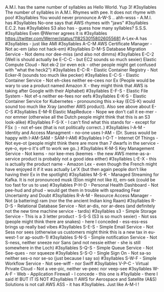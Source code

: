 A.M.I. has the same number of syllables as Hello World. Yup 3! #3syllables
The number of syllables in A.M.I. Rhymes with pee. It does not rhyme with poo! #3syllables
You would never pronounce A-W-S ..  ahh-wsss - A.M.I. has #3syllables
No-one says that AWS rhymes with "jaws" #3syllables
E.C.2. has #3syllables
S3 also has - guess how many syllables?  S.S.S. #3syllables
Even @Werner agrees it is #3syllables https://twitter.com/Werner/status/1182530158026055681
A-Lex-A has #3syllables - just like AMI #3syllables
A-C-M AWS Certificate Manager - Not ac-em (also not hack-em) #3syllables
D-M-S Database Migration Service - Not dems nor dee-miss (and also not dimms) #3syllables
E-C-2 (Well is should actually be E-C-C - but EC2 sounds so much sexier) Elastic Compute Cloud - Not ek-2 (or even eck - other people might get confused with "what the heck2") #3syllables
E-C-R - Elastic Container Registry - Not Ecker-R (sounds too much like pecker) #3syllables
E-C-S - Elastic Container Service - Not eh-ckes neither ee-cees nor Ex (People would be wary to use a product named Amazon X - they might think that AWS is taking after Google with their Alphabet) #3syllables
E-F-S - Elastic File System - Not ef-s neither ee-fees nor eefs #3syllables 
E-K-S - Elastic Container Service for Kubernetes - pronouncing this x-kay (ECS-K) would sound too much like Xray (another AWS product). Also see above about E-C-S #3syllables
E-M-R Elastic MapReduce - Nope we don't call it ee-mer - nor emmer (otherwise all the Dutch people might think that this is an S3 look-alike) #3syllables
F-S-X - I can't find what this stands for - except for FSx :) - not ef-sex (that is not politically correct..) #3syllables
I-A-M - Identity and Access Managment - no-one uses I-AM - (Dr. Suess would be happy with I-AM-SAM - SAM-I-AM) #3syllables
I-O-T - Internet Of Things - Not eye-ot (people might think there are more than 7 dwarfs in the service - eye-o, eye-o it's off to work we go..) #3syllables
K-M-S Key Management Service - Not kems - nor kee-mes (keemes - the new AWS meme-as-a-service product is probably not a good idea either) #3syllables
L-E-X - this is actually the product name - Amazon Lex - even though the French might have enjoyed it if it was actually Le'X (but then again people don't like having their Ex in the spotlight) #3syllables
M-S-K - Managed Streaming for Kafka. It is not pronounced musk (Elon might not like it), em-sek (could be too fast for us to use) #3syllables
P-H-D - Personal Health Dashboard - Not pee-hud and phud - would get them in trouble with spreading Fear Uncertainty and Doubt #3syllables
R-A-M - Resource Access Manager - Not (a battering) ram (nor the the ancient Indian king Raam) #3syllables
R-D-S - Relational Database Service - Not ar-dis, nor ar-dees (and definitely not the new time machine service - tardis) #3syllables
s3 - Simple Storage Service - This is a 3 letter product - S-S-S (S3 is so much sexier) - Not sss (people might think there are snakes) - here I conceded - ess-ess-ess brings up really bad vibes #3syllables
S-E-S - Simple Email Service - Not Sess nor sees (otherwise us customers might think this is a new tax in eu-west-1 or ap-south-1) #3syllables
S-N-S - Simple notification Service - Not S-ness, neither sneeze nor Sans (and not nessie either - she is still somewhere in the Loch) #3syllables
S-Q-S - Simple Queue Service - Not See-ques - nor squeeze #3syllables
S-S-O - Single Sign On - Not sa-so neither ses-o nor se-so (just because I say so) #3syllables
S-W-F - Simple Workflow Service - Not see-wiff - nor Swiff #3syllables
V-P-C - Virtual Private Cloud - Not a vee-pic, neither ve-peec nor veep-see #3syllables
W-A-F - Web - Application Firewall - I concede - this one is #1syllable - there I said it! BUT IT IS NOT #2syllables !!
AWS for Aerospace and Satellite (A&S) Solutions is not call AWS ASS - it has #3syllables. Just like A-M-I !
